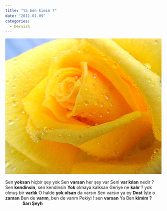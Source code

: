 ```yaml
---
title: "Ya ben kimim ?"
date: "2011-01-09"
categories: 
  - Dervish
---
```


[![sari-gul-resimleri-20.jpg](../uploads/2011/01/sari-gul-resimleri-20.jpg)](../uploads/2011/01/sari-gul-resimleri-20.jpg "sari-gul-resimleri-20.jpg")

Sen **yoksan** hiçbir şey yok Sen **varsan** her şey var Seni **var kılan** nedir ? Sen **kendinsin**, sen kendinsin **Yok** olmaya kalksan Geriye ne **kalır** ? yok olmuş bir **varlık** O halde **yok olsan** da varsın Sen varsın ya ey **Dost** İşte o **zaman** Ben de **varım**, ben de varım Pekiyi ! sen **varsan** Ya Ben **kimim ?**               **Sarı Şeyh**

